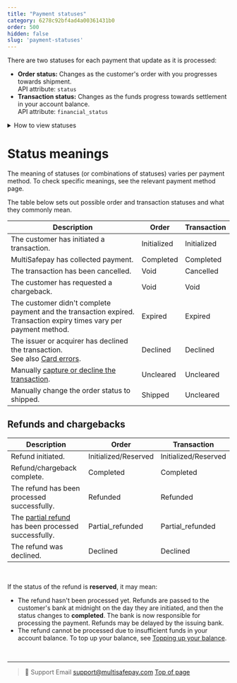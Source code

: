 ```yaml
---
title: "Payment statuses"
category: 6278c92bf4ad4a00361431b0
order: 500
hidden: false
slug: 'payment-statuses'
---
```

There are two statuses for each payment that update as it is processed:

- **Order status:** Changes as the customer's order with you progresses towards shipment.  
API attribute: `status`
- **Transaction status:** Changes as the funds progress towards settlement in your account balance.  
API attribute: `financial_status`

<details id="how-to-view-statuses">
<summary>How to view statuses</summary>
<br>

1. Sign in to your [MultiSafepay dashboard](https://merchant.multisafepay.com/).
2. Go to **Transaction overview**, and then select the relevant transaction to open the **Transaction details** page. 
3. Under **Status history**, you can see the statuses.

</details>

# Status meanings

The meaning of statuses (or combinations of statuses) varies per payment method. To check specific meanings, see the relevant payment method page. 

The table below sets out possible order and transaction statuses and what they commonly mean.

| Description | Order | Transaction |
|---|---|---|
| The customer has initiated a transaction. | Initialized | Initialized |
| MultiSafepay has collected payment. | Completed | Completed |
| The transaction has been cancelled. | Void | Cancelled |
| The customer has requested a chargeback. | Void | Void |
| The customer didn't complete payment and the transaction expired. <br> Transaction expiry times vary per payment method. | Expired | Expired |
| The issuer or acquirer has declined the transaction. <br> See also [Card errors](/card-errors/). | Declined | Declined |
| Manually [capture or decline the transaction](/uncaptured/). | Uncleared | Uncleared |
| Manually change the order status to shipped. | Shipped | Uncleared |

## Refunds and chargebacks

| Description | Order | Transaction |
|---|---|---|
| Refund initiated.| Initialized/Reserved | Initialized/Reserved |
| Refund/chargeback complete. | Completed | Completed |
| The refund has been processed successfully.| Refunded | Refunded |
| The [partial refund](/refunds/) has been processed successfully.| Partial_refunded | Partial_refunded |
| The refund was declined. | Declined | Declined |
<br>

If the status of the refund  is **reserved**, it may mean: 

- The refund hasn't been processed yet. Refunds are passed to the customer's bank at midnight on the day they are initiated, and then the status changes to **completed**. The bank is now responsible for processing the payment. Refunds may be delayed by the issuing bank.
- The refund cannot be processed due to insufficient funds in your account balance. To top up your balance, see [Topping up your balance](/account-balance/).

<br>

---

> 💬  Support
> Email <support@multisafepay.com>
[Top of page](#)